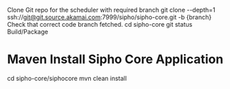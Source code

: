 Clone Git repo for the scheduler with required branch
git clone --depth=1 ssh://git@git.source.akamai.com:7999/sipho/sipho-core.git -b {branch}
Check that correct code branch fetched.
cd sipho-core
git status
Build/Package
# Maven Install Sipho Core Application
cd sipho-core/siphocore
mvn clean install
